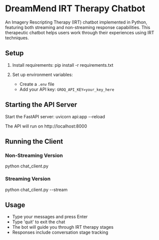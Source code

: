 # DreamMend IRT Therapy Chatbot

An Imagery Rescripting Therapy (IRT) chatbot implemented in Python, featuring both streaming and non-streaming response capabilities. This therapeutic chatbot helps users work through their experiences using IRT techniques.

## Setup

1. Install requirements:
pip install -r requirements.txt

2. Set up environment variables:
   - Create a `.env` file
   - Add your API key: `GROQ_API_KEY=your_key_here`

## Starting the API Server

Start the FastAPI server:
uvicorn api:app --reload

The API will run on http://localhost:8000

## Running the Client

### Non-Streaming Version
python chat_client.py

### Streaming Version
python chat_client.py --stream

## Usage
- Type your messages and press Enter
- Type 'quit' to exit the chat
- The bot will guide you through IRT therapy stages
- Responses include conversation stage tracking